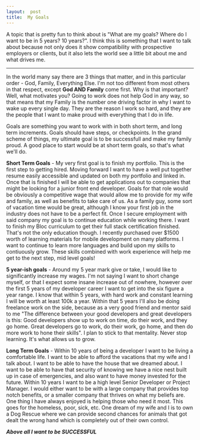 ```yaml
---
layout:  post
title:  My Goals
---
```


A topic that is pretty fun to think about is "What are my goals?  Where do I want to be in 5 years?  10 years?".  I think this is something that I want to talk about because not only does it show compatibility with prospective employers or clients, but it also lets the world see a little bit about me and what drives me.  

---

In the world many say there are 3 things that matter, and in this particular order - God, Family, Everything Else.  I'm not too different from most others in that respect, except **God AND Family** come first.  Why is that important?  Well, what motivates you?  Going to work does not help God in any way, so that means that my Family is the number one driving factor in why I want to wake up every single day.  They are the reason I work so hard, and they are the people that I want to make proud with everything that I do in life.




Goals are something you want to work with in both short term, and long term increments.  Goals should have steps, or checkpoints.  In the grand scheme of things, my ultimate goal is to be successfull and make my family proud.  A good place to start would be at short term goals, so that's what we'll do.



**Short Term Goals** - My very first goal is to finish my portfolio.  This is the first step to getting hired.  Moving forward I want to have a well put together resume easily accessible and updated on both my portfolio and linked in.  Once that is finished I will be able to get applications out to companies that might be looking for a junior front end developer.  Goals for that role would be obviously a competitive wage that would allow me to provide for my wife and family, as well as benefits to take care of us.  As a family guy, some sort of vacation time would be great, although I know your first job in the industry does not have to be a perfect fit.  Once I secure employment with said company my goal is to continue education while working there.  I want to finish my Bloc curriculum to get their full stack certification finished.  That's not the only education though.  I recently purchased over $1500 worth of learning materials for mobile development on many platforms.  I want to continue to learn more languages and build upon my skills to contiuously grow.  These skills combined with work experience will help me get to the next step, mid level goals!




**5 year-ish goals** -   Around my 5 year mark give or take, I would like to significantly increase my wages.  I'm not saying I want to short change myself, or that I expect some insane increase out of nowhere, however over the first 5 years of my developer career I want to get into the six figure a year range.  I know that within 5 years, with hard work and constant learning I will be worth at least 100k a year.  Within that 5 years I'll also be doing freelance work on the side, because as a very good friend and mentor said to me "The difference between your good developers and great developers is this:  Good developers show up to work on time, do their work, and they go home.  Great developers go to work, do their work, go home, and then do more work to hone their skills".  I plan to stick to that mentality.  Never stop learning.  It's what allows us to grow.




**Long Term Goals** -  Within 10 years of being a developer I want to be living a comfortable life.  I want to be able to afford the vacations that my wife and I talk about.  I want to be able to have the house that we dreamed about.  I want to be able to have that security of knowing we have a nice nest built up in case of emergencies, and also want to have money invested for the future.  Within 10 years I want to be a high level Senior Developer or Project Manager.  I would either want to be with a large company that provides top notch benefits, or a smaller company that thrives on what my beliefs are.  One thing I have always enjoyed is helping those who need it most.  This goes for the homeless, poor, sick, etc.  One dream of my wife and I is to own a Dog Rescue where we can provide second chances for animals that got dealt the wrong hand which is completely out of their own control.  




_**Above all I want to be SUCCESSFUL**_